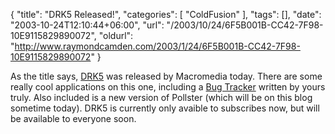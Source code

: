 {
	"title": "DRK5 Released!",
	"categories": [
		"ColdFusion"
	],
	"tags": [],
	"date": "2003-10-24T12:10:44+06:00",
	"url": "/2003/10/24/6F5B001B-CC42-7F98-10E9115829890072",
	"oldurl": "http://www.raymondcamden.com/2003/1/24/6F5B001B-CC42-7F98-10E9115829890072"
}

As the title says, <a href="http://www.macromedia.com/software/drk/productinfo/product_overview/volume5/">DRK5</a> was released by Macromedia today. There are some really cool applications on this one, including a <a href="http://www.macromedia.com/software/drk/productinfo/product_overview/volume5/coldfusionmx.html#lighthouse_bug_tracker_application">Bug Tracker</a> written by yours truly. Also included is a new version of Pollster (which will be on this blog sometime today). DRK5 is currently only avaible to subscribes now, but will be available to everyone soon.